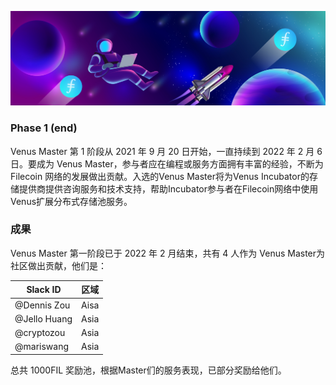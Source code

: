 ![venus-cluster](../../.vuepress/public/venus-master.jpg)

### Phase 1 (end)

Venus Master 第 1 阶段从 2021 年 9 月 20 日开始，一直持续到 2022 年 2 月 6 日。要成为 Venus Master，参与者应在编程或服务方面拥有丰富的经验，不断为 Filecoin 网络的发展做出贡献。入选的Venus Master将为Venus Incubator的存储提供商提供咨询服务和技术支持，帮助Incubator参与者在Filecoin网络中使用Venus扩展分布式存储池服务。

### 成果

Venus Master 第一阶段已于 2022 年 2 月结束，共有 4 人作为 Venus Master为社区做出贡献，他们是：

<!--<center>-->

| Slack ID    | 区域 |
| ----------- | ----------- |
| @Dennis Zou    | Aisa       |
| @Jello Huang   | Asia       |
| @cryptozou   | Asia       |
| @mariswang   | Asia       |

<!--</center>-->

总共 1000FIL 奖励池，根据Master们的服务表现，已部分奖励给他们。

